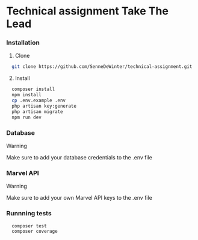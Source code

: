 # Technical assignment Take The Lead

### Installation
1. Clone
```bash
  git clone https://github.com/SenneDeWinter/technical-assignment.git
```
2. Install
```bash
  composer install
  npm install
  cp .env.example .env
  php artisan key:generate
  php artisan migrate
  npm run dev
```

### Database

> [!WARNING]  
> Make sure to add your database credentials to the .env file

### Marvel API

> [!WARNING]  
> Make sure to add your own Marvel API keys to the .env file

### Runnning tests

```bash
  composer test
  composer coverage
```
